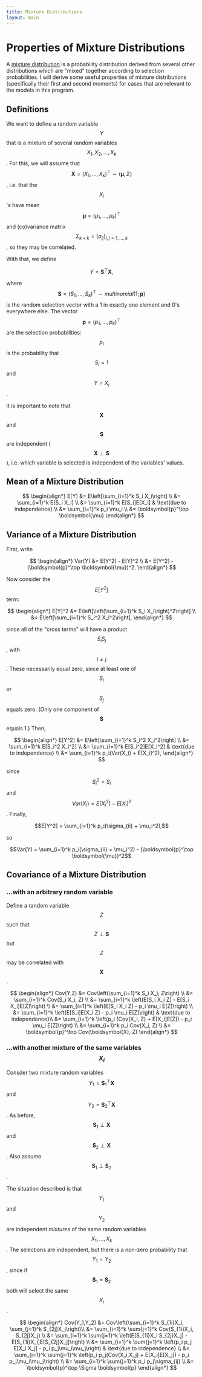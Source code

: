 ```yaml
---
title: Mixture Distributions
layout: main
---
```


# Properties of Mixture Distributions

A [mixture distribution](https://en.wikipedia.org/wiki/Mixture_distribution) is
a probability distribution derived from several other distributions which are 
"mixed" together according to selection probabilities. I will derive some
useful properties of mixture distributions (specifically their first and second
moments) for cases that are relevant to the models in this program.

## Definitions

We want to define a random variable $$Y$$ that is a mixture of several random
variables $$X_1, X_2, \dots, X_k$$. For this, we will assume that
$$\boldsymbol{X} = (X_1,\dots,X_k)^\top \sim (\boldsymbol{\mu},\Sigma)$$, i.e.
that the $$X_i$$'s have mean $$\boldsymbol{\mu} = (\mu_1,\dots,\mu_k)^\top$$ 
and (co)variance matrix $$\Sigma_{k\times k} = (\sigma_{ij})_{i,j=1,\dots,k}$$,
so they may be correlated.

With that, we define

$$Y = \boldsymbol{S}^\top \boldsymbol{X},$$

where
$$\boldsymbol{S} = (S_1,\dots,S_k)^\top \sim multinomial(1; \boldsymbol{p})$$
is the random selection vector with a 1 in exactly one element and 0's
everywhere else. The vector $$\boldsymbol{p} = (p_1,\dots,p_k)^\top$$ are the
selection probabilities: $$p_i$$ is the probability that $$S_i = 1$$ and 
$$Y = X_i$$.

It is important to note that $$\boldsymbol{X}$$ and $$\boldsymbol{S}$$ are
independent ($$\boldsymbol{X} \perp \boldsymbol{S}$$), i.e. which variable is
selected is independent of the variables' values.

## Mean of a Mixture Distribution

$$
\begin{align*}
E[Y] &= E\left[\sum_{i=1}^k S_i X_i\right] \\
&= \sum_{i=1}^k E[S_i X_i] \\
&= \sum_{i=1}^k E[S_i]E[X_i] & \text{due to independence} \\
&= \sum_{i=1}^k p_i \mu_i \\
&= \boldsymbol{p}^\top \boldsymbol{\mu}
\end{align*}
$$

## Variance of a Mixture Distribution

First, write

$$
\begin{align*}
Var(Y) &= E[Y^2] - E[Y]^2 \\
&= E[Y^2] - (\boldsymbol{p}^\top \boldsymbol{\mu})^2.
\end{align*}
$$

Now consider the $$E[Y^2]$$ term:

$$
\begin{align*}
E[Y]^2 &= E\left[\left(\sum_{i=1}^k S_i X_i\right)^2\right] \\
&= E\left[\sum_{i=1}^k S_i^2 X_i^2\right],
\end{align*}
$$

since all of the "cross terms" will have a
product $$S_i S_j$$, with $$i \neq j$$. These necessarily equal zero, since at
least one of $$S_i$$ or $$S_j$$ equals zero. (Only one component of
$$\boldsymbol{S}$$ equals 1.) Then,

$$
\begin{align*}
E[Y^2] &= E\left[\sum_{i=1}^k S_i^2 X_i^2\right] \\
&= \sum_{i=1}^k E[S_i^2 X_i^2] \\
&= \sum_{i=1}^k E[S_i^2]E[X_i^2] & \text{due to independence} \\
&= \sum_{i=1}^k p_i(Var(X_i) + E[X_i]^2),
\end{align*}
$$

since $$S_i^2 = S_i$$ and $$Var(X_i) = E[X_i^2] - E[X_i]^2$$. Finally,

$$E[Y^2] = \sum_{i=1}^k p_i(\sigma_{ii} + \mu_i^2),$$

so

$$Var(Y) = \sum_{i=1}^k p_i(\sigma_{ii} + \mu_i^2) - 
(\boldsymbol{p}^\top \boldsymbol{\mu})^2$$

## Covariance of a Mixture Distribution

### ...with an arbitrary random variable

Define a random variable $$Z$$ such that $$Z \perp \boldsymbol{S}$$ but $$Z$$ may be correlated with $$\boldsymbol{X}$$.

$$
\begin{align*}
Cov(Y,Z) &= Cov\left(\sum_{i=1}^k S_i X_i, Z\right) \\
&= \sum_{i=1}^k Cov(S_i X_i, Z) \\
&= \sum_{i=1}^k \left(E[S_i X_i Z] - E[S_i X_i]E[Z]\right) \\
&= \sum_{i=1}^k \left(E[S_i X_i Z] - p_i \mu_i E[Z]\right) \\
&= \sum_{i=1}^k \left(E[S_i]E[X_i Z] - p_i \mu_i E[Z]\right) 
& \text{due to independence}\\
&= \sum_{i=1}^k \left(p_i (Cov(X_i, Z) + E[X_i]E[Z]) - p_i \mu_i E[Z]\right) \\
&= \sum_{i=1}^k p_i Cov(X_i, Z) \\
&= \boldsymbol{p}^\top Cov(\boldsymbol{X}, Z)
\end{align*}
$$

### ...with another mixture of the same variables $$X_i$$

Consder two mixture random variables 
$$Y_1 = \boldsymbol{S}_1^\top \boldsymbol{X}$$ and
$$Y_2 = \boldsymbol{S}_2^\top \boldsymbol{X}$$. As before, 
$$\boldsymbol{S}_1 \perp \boldsymbol{X}$$ and
$$\boldsymbol{S}_2 \perp \boldsymbol{X}$$. Also assume
$$\boldsymbol{S}_1 \perp \boldsymbol{S}_2$$.

The situation described is that $$Y_1$$ and $$Y_2$$ are independent _mixtures_
of the same random variables $$X_1,\dots,X_k$$. The selections are independent,
but there is a non-zero probability that $$Y_1 = Y_2$$, since if 
$$\boldsymbol{S}_1 = \boldsymbol{S}_2$$ both will select the same $$X_i$$.

$$
\begin{align*}
Cov(Y_1,Y_2) &= Cov\left(\sum_{i=1}^k S_{1i}X_i, \sum_{j=1}^k S_{2j}X_j\right)\\
&= \sum_{i=1}^k \sum{j=1}^k Cov(S_{1i}X_i, S_{2j}X_j) \\
&= \sum_{i=1}^k \sum{j=1}^k \left(E[S_{1i}X_i S_{2j}X_j] 
                                  - E[S_{1i}X_i]E[S_{2j}X_j]\right) \\
&= \sum_{i=1}^k \sum{j=1}^k \left(p_i p_j E[X_i X_j] - p_i p_j\mu_i\mu_j\right)
& \text{due to independence} \\
&= \sum_{i=1}^k \sum{j=1}^k \left(p_i p_j(Cov(X_i,X_j) + E[X_i]E[X_j]) 
                                  - p_i p_j\mu_i\mu_j\right) \\
&= \sum_{i=1}^k \sum{j=1}^k p_i p_j\sigma_{ij} \\
&= \boldsymbol{p}^\top \Sigma \boldsymbol{p}
\end{align*}
$$
